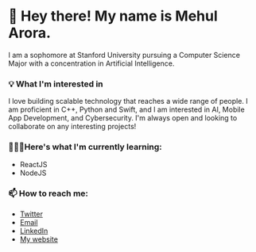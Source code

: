 # 👀 Hey there! My name is Mehul Arora. 

I am a sophomore at Stanford University pursuing a Computer Science Major with a concentration in Artificial Intelligence. 

### 💡 What I'm interested in

I love building scalable technology that reaches a wide range of people. I am proficient in C++, Python and Swift, and I am interested in AI, Mobile App Development, and Cybersecurity. I'm always open and looking to collaborate on any interesting projects!

### 👨🏽‍🎓Here's what I'm currently learning:

- ReactJS
- NodeJS

### 📫 How to reach me:

- [Twitter](https://twitter.com/NotQuiteAurora)
- [Email](mailto:aroram8@stanford.edu)
- [LinkedIn](https://linkedin.com/in/mehul-arora)
- [My website](https://mehularora.me)

<!--
**mehularora8/mehularora8** is a ✨ _special_ ✨ repository because its `README.md` (this file) appears on your GitHub profile.

Here are some ideas to get you started:

- 🔭 I’m currently working on ...
- 🌱 I’m currently learning ...
- 👯 I’m looking to collaborate on ...
- 🤔 I’m looking for help with ...
- 💬 Ask me about ...
- 📫 How to reach me: ...
- 😄 Pronouns: ...
- ⚡ Fun fact: ...
-->
